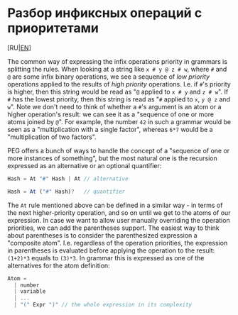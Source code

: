 # Разбор инфиксных операций с приоритетами

[RU|[EN](./)]

The common way of expressing the infix operations priority in grammars is splitting the rules. When looking at a string like `x # y @ z # w`, where `#` and `@` are some infix binary operations, we see a sequence of *low priority* operations applied to the results of *high priority* operations. I.e. if `#`'s priority is higher, then this string would be read as "`@` applied to `x # y` and `z # w`".
If `#` has the lowest priority, then this string is read as "`#` applied to `x`, `y @ z` and `w`". Note we don't need to think of whether a `#`'s argument is an atom or a higher operation's result: we can see it as a "sequence of one or more atoms joined by `@`". For example, the number `42` in such a grammar would be seen as a "multiplication with a single factor", whereas `6*7` would be a "multiplication of two factors".

PEG offers a bunch of ways to handle the concept of a "sequence of one or more instances of something", but the most natural one is the recursion expressed as an alternative or an optional quantifier:

```js
Hash = At "#" Hash | At // alternative

Hash = At ("#" Hash)?   // quantifier
```

The `At` rule mentioned above can be defined in a similar way - in terms of the next higher-priority operation, and so on until we get to the atoms of our expression. In case we want to allow user manually overriding the operation priorities, we can add the parentheses support. The easiest way to think about parentheses is to consider the parenthesized expression a "composite atom". I.e. regardless of the operation priorities, the expression in parentheses is evaluated before applying the operation to the result: `(1+2)*3` equals to `(3)*3`. In grammar this is expressed as one of the alternatives for the atom definition:

```js
Atom = 
  | number 
  | variable 
  | ... 
  | "(" Expr ")" // the whole expression in its complexity
```
